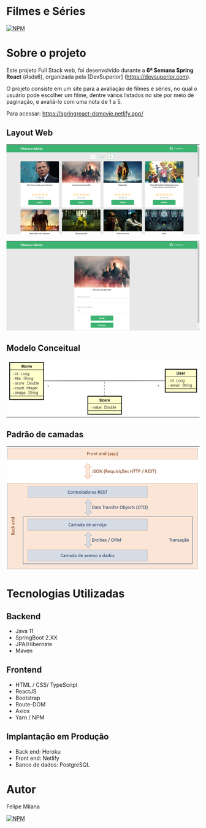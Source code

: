 # Filmes e Séries
[![NPM](https://img.shields.io/npm/l/react)](https://github.com/FelipeMilana/springboot-react_movie/blob/main/LICENSE)

# Sobre o projeto

Este projeto Full Stack web, foi desenvolvido durante a **6ª Semana Spring React** (#sds6), organizada pela [DevSuperior] (https://devsuperior.com). 

O projeto consiste em um site para a avaliação de filmes e séries, no qual o usuário pode escolher um filme, dentre vários listados no site por meio de paginação, e avaliá-lo com uma nota de 1 a 5.

Para acessar: https://springreact-dsmovie.netlify.app/

## Layout Web
![WEB 1](https://github.com/FelipeMilana/Assets/blob/main/dsmovie.png)

![WEB 2](https://github.com/FelipeMilana/Assets/blob/main/dsmovie%232.png)

## Modelo Conceitual
![MODELO 1](https://github.com/FelipeMilana/Assets/blob/main/dsmovie%233.png)

## Padrão de camadas 
![PADRAO 1](https://github.com/FelipeMilana/Assets/blob/main/dsmovie%234.png)

# Tecnologias Utilizadas

## Backend
- Java 11
- SpringBoot 2.XX
- JPA/Hibernate
- Maven

## Frontend
- HTML / CSS/ TypeScript
- ReactJS
- Bootstrap
- Route-DOM
- Axios
- Yarn / NPM

## Implantação em Produção
- Back end: Heroku
- Front end: Netlify
- Banco de dados: PostgreSQL

# Autor

Felipe Milana

[![NPM](https://img.shields.io/badge/LinkedIn-0077B5?style=for-the-badge&logo=linkedin&logoColor=white)](https://www.linkedin.com/in/felipemilana) 
